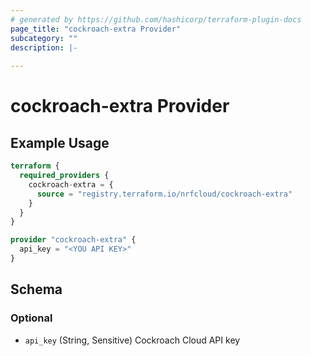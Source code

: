 ```yaml
---
# generated by https://github.com/hashicorp/terraform-plugin-docs
page_title: "cockroach-extra Provider"
subcategory: ""
description: |-
  
---
```


# cockroach-extra Provider



## Example Usage

```terraform
terraform {
  required_providers {
    cockroach-extra = {
      source = "registry.terraform.io/nrfcloud/cockroach-extra"
    }
  }
}

provider "cockroach-extra" {
  api_key = "<YOU API KEY>"
}
```

<!-- schema generated by tfplugindocs -->
## Schema

### Optional

- `api_key` (String, Sensitive) Cockroach Cloud API key
